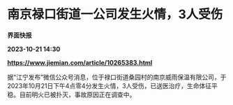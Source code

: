 # 南京禄口街道一公司发生火情，3人受伤
**界面快报**

**2023-10-21 14:30**

**https://www.jiemian.com/article/10265383.html**

据“江宁发布”微信公众号消息，位于禄口街道桑园村的南京威雨保温有限公司，于2023年10月21日下午4点零4分发生火情，3人受伤，已送医治疗，生命体征平稳。目前明火已被扑灭，事故原因正在调查中。